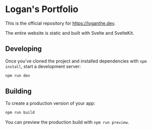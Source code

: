 # Logan's Portfolio

This is the official repository for https://loganthe.dev.

The entire website is static and built with Svelte and SvelteKit.

## Developing

Once you've cloned the project and installed dependencies with `npm install`, start a development server:

```bash
npm run dev
```

## Building

To create a production version of your app:

```bash
npm run build
```

You can preview the production build with `npm run preview`.
